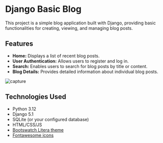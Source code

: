 # Django Basic Blog

This project is a simple blog application built with Django, providing basic functionalities for creating, viewing, and managing blog posts.

## Features

- **Home:** Displays a list of recent blog posts.
- **User Authentication:** Allows users to register and log in.
- **Search:** Enables users to search for blog posts by title or content.
- **Blog Details:** Provides detailed information about individual blog posts.

![capture](https://github.com/user-attachments/assets/cb14648f-d044-446c-a951-b1955daf26a4)

## Technologies Used

- Python 3.12
- Django 5.1
- SQLite (or your configured database)
- HTML/CSS/JS
- [Bootswatch Litera theme](https://bootswatch.com/litera/)
- [Fontawesome icons](https://fontawesome.com/)




